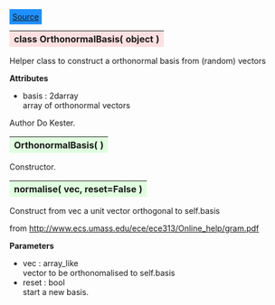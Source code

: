 ---
---

<div class="button">
  <span style="background-color: DodgerBlue; color: White;  border:5px solid DodgerBlue">
<a href=https://github.com/dokester/BayesicFitting/blob/master/BayesicFitting/source/OrthonormalBasis.py target=_blank>Source</a></span></div>

<a name="OrthonormalBasis"></a>
<table><thead style="background-color:#FFE0E0; width:100%"><tr><th style="text-align:left">
<strong>class OrthonormalBasis(</strong> object )
</th></tr></thead></table>
<p>

Helper class to construct a orthonormal basis from (random) vectors

<b>Attributes</b>

* basis  :  2darray<br>
    array of orthonormal vectors<br>

Author       Do Kester.


<a name="OrthonormalBasis"></a>
<table><thead style="background-color:#E0FFE0; width:100%"><tr><th style="text-align:left">
<strong>OrthonormalBasis(</strong> )
</th></tr></thead></table>
<p>

Constructor.

<a name="normalise"></a>
<table><thead style="background-color:#E0FFE0; width:100%"><tr><th style="text-align:left">
<strong>normalise(</strong> vec, reset=False ) 
</th></tr></thead></table>
<p>

Construct from vec a unit vector orthogonal to self.basis

from http://www.ecs.umass.edu/ece/ece313/Online_help/gram.pdf

<b>Parameters</b>

* vec  :  array_like<br>
    vector to be orthonomalised to self.basis<br>
* reset  :  bool<br>
    start a new basis.

